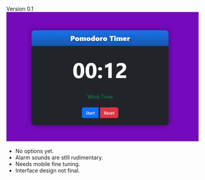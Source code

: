 Version 0.1
![Ver 0.1](https://raw.githubusercontent.com/KevanMacGee/HTML-Pom/refs/heads/main/ScreenshotVer0_1.png)
* No options yet.
* Alarm sounds are stlll rudimentary.
* Needs mobile fine tuning.
* Interface design not final.
